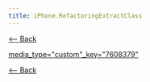 ```yaml
---
title: iPhone.RefactoringExtractClass
---
```

[<-- Back](iPhone)

[media_type="custom"_key="7608379"](media_type="custom"_key="7608379")

[<-- Back](iPhone)
